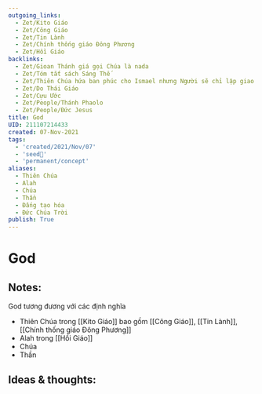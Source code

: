 ```yaml
---
outgoing_links:
  - Zet/Kito Giáo
  - Zet/Công Giáo
  - Zet/Tin Lành
  - Zet/Chính thống giáo Đông Phương
  - Zet/Hồi Giáo
backlinks:
  - Zet/Gioan Thánh giá gọi Chúa là nada
  - Zet/Tóm tắt sách Sáng Thế
  - Zet/Thiên Chúa hứa ban phúc cho Ismael nhưng Người sẽ chỉ lập giao ước với Isaac
  - Zet/Do Thái Giáo
  - Zet/Cựu Ước
  - Zet/People/Thánh Phaolo
  - Zet/People/Đức Jesus
title: God
UID: 211107214433
created: 07-Nov-2021
tags:
  - 'created/2021/Nov/07'
  - 'seed🥜'
  - 'permanent/concept'
aliases:
  - Thiên Chúa
  - Alah
  - Chúa
  - Thần
  - Đấng tạo hóa
  - Đức Chúa Trời
publish: True
---
```

# God

## Notes:
God tương đương với các định nghĩa
  - Thiên Chúa trong [[Kito Giáo]] bao gồm [[Công Giáo]], [[Tin Lành]], [[Chính thống giáo Đông Phương]]
  - Alah trong [[Hồi Giáo]]
  - Chúa
  - Thần

## Ideas & thoughts:
